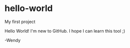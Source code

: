 # hello-world
My first project

Hello World!
I'm new to GitHub. I hope I can learn this tool ;)

-Wendy
